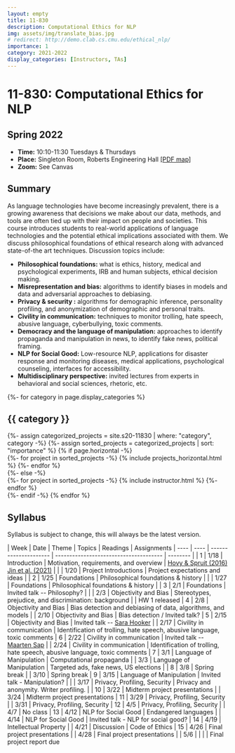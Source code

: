 ```yaml
---
layout: empty
title: 11-830
description: Computational Ethics for NLP
img: assets/img/translate_bias.jpg
# redirect: http://demo.clab.cs.cmu.edu/ethical_nlp/
importance: 1
category: 2021-2022
display_categories: [Instructors, TAs]
---
```


**11-830: Computational Ethics for NLP**
====

**Spring 2022**
----

- **Time:** 10:10-11:30 Tuesdays & Thursdays
- **Place:** Singleton Room, Roberts Engineering Hall [[PDF map]](../../assets/pdf/Campus-Map-to-Singleton.pdf)
- **Zoom:** See Canvas

<div class="projects">

<h2 class="category">Summary</h2>
</div>

As language technologies have become increasingly prevalent, there is a growing awareness that decisions we make about our data, methods, and tools are often tied up with their impact on people and societies. This course introduces students to real-world applications of language technologies and the potential ethical implications associated with them. We discuss philosophical foundations of ethical research along with advanced state-of-the art techniques. Discussion topics include:

- **Philosophical foundations:** what is ethics, history, medical and psychological experiments, IRB and human subjects, ethical decision making.
- **Misrepresentation and bias:** algorithms to identify biases in models and data and adversarial approaches to debiasing.
- **Privacy & security :** algorithms for demographic inference, personality profiling, and anonymization of demographic and personal traits.
- **Civility in communication:** techniques to monitor trolling, hate speech, abusive language, cyberbullying, toxic comments.
- **Democracy and the language of manipulation:** approaches to identify propaganda and manipulation in news, to identify fake news, political framing.
- **NLP for Social Good:** Low-resource NLP, applications for disaster response and monitoring diseases, medical applications, psychological counseling, interfaces for accessibility.
- **Multidisciplinary perspective:** invited lectures from experts in behavioral and social sciences, rhetoric, etc.
<div class="projects">
  <!-- Display categorized projects -->
  {%- for category in page.display_categories %}
    <h2 class="category">{{ category }}</h2>
    {%- assign categorized_projects = site.s20-11830 | where: "category", category -%}
    {%- assign sorted_projects = categorized_projects | sort: "importance" %}
    <!-- Generate cards for each project -->
    {% if page.horizontal -%}
        <div class="container">
            <div class="row row-cols-2">
            {%- for project in sorted_projects -%}
            {% include projects_horizontal.html %}
            {%- endfor %}
            </div>
        </div>
        {%- else -%}
        <div class="grid">
            {%- for project in sorted_projects -%}
            {% include instructor.html %}
            {%- endfor %}
        </div>
    {%- endif -%}
  {% endfor %}


<h2 class="category">Syllabus</h2>
</div>

Syllabus is subject to change, this will always be the latest version.

| Week | Date | Theme                 | Topics                                 | Readings | Assignments
| ---- | ---- | --------------------- | -------------------------------------- | -------- | 
| 1    | 1/18 | Introduction          | Motivation, requirements, and overview | [Hovy & Spruit (2016)](https://aclanthology.org/P16-2096/)<br>[Jin et al. (2021)](https://aclanthology.org/2021.findings-acl.273/) |
|      | 1/20 | Project Introductions | Project expectations and ideas         |
| 2    | 1/25 | Foundations           | Philosophical foundations & history    |
|      | 1/27 | Foundations           | Philosophical foundations & history    |
| 3    | 2/1  | Foundations           | Invited talk -- Philosophy?            |
|      | 2/3  | Objectivity and Bias  | Stereotypes, prejudice, and discrimination: background | | HW 1 released
| 4    | 2/8  | Objectivity and Bias  | Bias detection and debiasing of data, algorithms, and models
|      | 2/10 | Objectivity and Bias  | Bias detection / Invited talk?
| 5    | 2/15 | Objectivity and Bias  | Invited talk -- [Sara Hooker](https://www.sarahooker.me/)
|      | 2/17 | Civility in communication  | Identification of trolling, hate speech, abusive language, toxic comments
| 6    | 2/22 | Civility in communication    | Invited talk -- [Maarten Sap](https://homes.cs.washington.edu/~msap/)
|      | 2/24 | Civility in communication    | Identification of trolling, hate speech, abusive language, toxic comments
| 7    | 3/1  | Language of Manipulation     | Computational propaganda
|      | 3/3  | Language of Manipulation     | Targeted ads, fake news, US elections |
| 8    | 3/8  | Spring break
|      | 3/10 | Spring break
| 9    | 3/15 | Language of Manipulation     | Invited talk - Manipulation? |
|      | 3/17 | Privacy, Profiling, Security | Privacy and anonymity. Writer profiling. |
| 10   | 3/22 | Midterm project presentations
|      | 3/24 | Midterm project presentations
| 11   | 3/29 | Privacy, Profiling, Security
|      | 3/31 | Privacy, Profiling, Security
| 12   | 4/5  | Privacy, Profiling, Security
|      | 4/7  | No class
| 13   | 4/12 | NLP for Social Good | Endangered languages
|      | 4/14 | NLP for Social Good | Invited talk - NLP for social good?
| 14   | 4/19 | Intellectual Property
|      | 4/21 | Discussion                   | Code of Ethics
| 15   | 4/26 | Final project presentations
|      | 4/28 | Final project presentations
|      | 5/6  | | | | Final project report due






